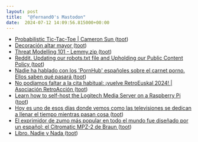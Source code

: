 ```yaml
---
layout: post
title:  "@fernand0's Mastodon"
date:  2024-07-12 14:09:56.815000+00:00
---
```

*  [Probabilistic Tic-Tac-Toe \| Cameron Sun ](https://www.csun.io/2024/06/08/probabilistic-tic-tac-toe.htm) ([toot](https://mastodon.social/@fernand0/112773916053088999))
*  [Decoración altar mayor ](https://www.flickr.com/photos/fernand0/53817364349) ([toot](https://mastodon.social/@fernand0/112773293914379940))
*  [Threat Modelling 101 - Lemmy.zip ](https://lemmy.zip/post/1868934) ([toot](https://mastodon.social/@fernand0/112773197931441884))
*  [Reddit. Updating our robots.txt file and Upholding our Public Content Policy   ](https://www.reddit.com/r/redditdev/comments/1doc3pt/updating_our_robotstxt_file_and_upholding_our/) ([toot](https://mastodon.social/@fernand0/112773006557528445))
*  [Nadie ha hablado con los 'PornHub' españoles sobre el carnet porno. Ellos saben qué pasará ](https://www.elconfidencial.com/tecnologia/2024-07-06/nadie-ha-hablado-con-los-pornhub-espanoles-sobre-el-carnet-del-gobierno-ellos-saben-que-pasara_3917201) ([toot](https://mastodon.social/@fernand0/112772778404987890))
*  [No podíamos faltar a la cita habitual: ¡vuelve RetroEuskal 2024! \| Asociación RetroAcción ](https://www.retroaccion.org/2024/07/no-podiamos-faltar-la-cita-habitual-vuelve-retroeuskal-202) ([toot](https://mastodon.social/@fernand0/112772602554894234))
*  [Learn how to self-host the Logitech Media Server on a Raspberry Pi  ](https://pimylifeup.com/raspberry-pi-logitech-media-server/) ([toot](https://mastodon.social/@fernand0/112770947984557110))
*  [Hoy es uno de esos días donde vemos como las televisiones se dedican a llenar el tiempo mientras pasan cosa ](https://mastodon.social/@fernand0/112769435220833891) ([toot](https://mastodon.social/@fernand0/112769435220833891))
*  [El exprimidor de zumo más popular en todo el mundo fue diseñado por un español: el Citromatic MPZ-2 de Braun ](https://www.xataka.com/historia-tecnologica/el-exprimidor-de-zumo-mas-popular-en-todo-el-mundo-fue-disenado-por-un-espanol-el-citromatic-mpz-2-de-brau) ([toot](https://mastodon.social/@fernand0/112769097643304192))
*  [Libro. Nadie y Nada ](https://fotografiasenmovimiento.wordpress.com/2024/07/11/libro-nadie-y-nada) ([toot](https://mastodon.social/@fernand0/112768990506212350))
